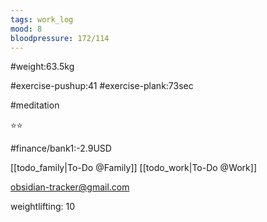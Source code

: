 ```yaml
---
tags: work_log
mood: 8
bloodpressure: 172/114
---
```


#weight:63.5kg

#exercise-pushup:41
#exercise-plank:73sec

#meditation

⭐⭐

#finance/bank1:-2.9USD

[[todo_family|To-Do @Family]]
[[todo_work|To-Do @Work]]

obsidian-tracker@gmail.com

weightlifting: 10

